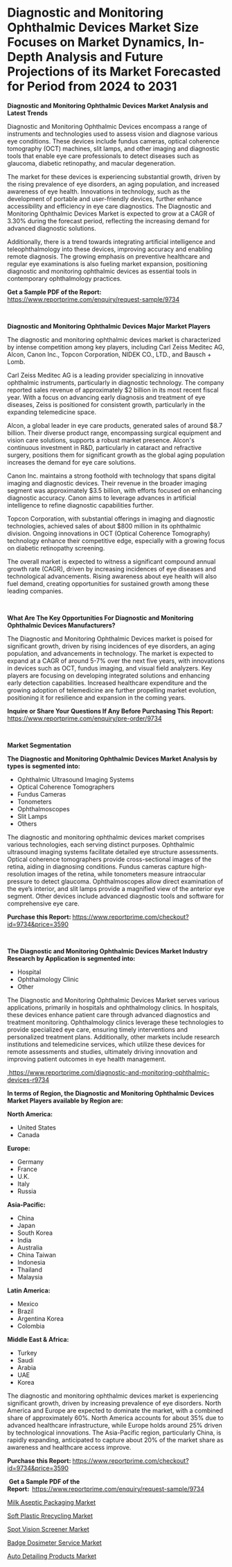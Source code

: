 <p><h1>Diagnostic and Monitoring Ophthalmic Devices Market Size Focuses on Market Dynamics, In-Depth Analysis and Future Projections of its Market Forecasted for Period from 2024 to 2031</h1></p><p><strong>Diagnostic and Monitoring Ophthalmic Devices Market Analysis and Latest Trends</strong></p>
<p><p>Diagnostic and Monitoring Ophthalmic Devices encompass a range of instruments and technologies used to assess vision and diagnose various eye conditions. These devices include fundus cameras, optical coherence tomography (OCT) machines, slit lamps, and other imaging and diagnostic tools that enable eye care professionals to detect diseases such as glaucoma, diabetic retinopathy, and macular degeneration.</p><p>The market for these devices is experiencing substantial growth, driven by the rising prevalence of eye disorders, an aging population, and increased awareness of eye health. Innovations in technology, such as the development of portable and user-friendly devices, further enhance accessibility and efficiency in eye care diagnostics. The Diagnostic and Monitoring Ophthalmic Devices Market is expected to grow at a CAGR of 3.30% during the forecast period, reflecting the increasing demand for advanced diagnostic solutions.</p><p>Additionally, there is a trend towards integrating artificial intelligence and teleophthalmology into these devices, improving accuracy and enabling remote diagnosis. The growing emphasis on preventive healthcare and regular eye examinations is also fueling market expansion, positioning diagnostic and monitoring ophthalmic devices as essential tools in contemporary ophthalmology practices.</p></p>
<p><strong>Get a Sample PDF of the Report:&nbsp;</strong> <a href="https://www.reportprime.com/enquiry/request-sample/9734?utm_campaign=32&utm_medium=2&utm_source=Github&utm_content=ia&utm_term=28112024&utm_id=diagnostic-and-monitoring-ophthalmic-devices">https://www.reportprime.com/enquiry/request-sample/9734</a></p>
<p>&nbsp;</p>
<p><strong>Diagnostic and Monitoring Ophthalmic Devices Major Market Players</strong></p>
<p><p>The diagnostic and monitoring ophthalmic devices market is characterized by intense competition among key players, including Carl Zeiss Meditec AG, Alcon, Canon Inc., Topcon Corporation, NIDEK CO., LTD., and Bausch + Lomb. </p><p>Carl Zeiss Meditec AG is a leading provider specializing in innovative ophthalmic instruments, particularly in diagnostic technology. The company reported sales revenue of approximately $2 billion in its most recent fiscal year. With a focus on advancing early diagnosis and treatment of eye diseases, Zeiss is positioned for consistent growth, particularly in the expanding telemedicine space.</p><p>Alcon, a global leader in eye care products, generated sales of around $8.7 billion. Their diverse product range, encompassing surgical equipment and vision care solutions, supports a robust market presence. Alcon's continuous investment in R&D, particularly in cataract and refractive surgery, positions them for significant growth as the global aging population increases the demand for eye care solutions.</p><p>Canon Inc. maintains a strong foothold with technology that spans digital imaging and diagnostic devices. Their revenue in the broader imaging segment was approximately $3.5 billion, with efforts focused on enhancing diagnostic accuracy. Canon aims to leverage advances in artificial intelligence to refine diagnostic capabilities further.</p><p>Topcon Corporation, with substantial offerings in imaging and diagnostic technologies, achieved sales of about $800 million in its ophthalmic division. Ongoing innovations in OCT (Optical Coherence Tomography) technology enhance their competitive edge, especially with a growing focus on diabetic retinopathy screening.</p><p>The overall market is expected to witness a significant compound annual growth rate (CAGR), driven by increasing incidences of eye diseases and technological advancements. Rising awareness about eye health will also fuel demand, creating opportunities for sustained growth among these leading companies.</p></p>
<p>&nbsp;</p>
<p><strong>What Are The Key Opportunities For Diagnostic and Monitoring Ophthalmic Devices Manufacturers?</strong></p>
<p><p>The Diagnostic and Monitoring Ophthalmic Devices market is poised for significant growth, driven by rising incidences of eye disorders, an aging population, and advancements in technology. The market is expected to expand at a CAGR of around 5-7% over the next five years, with innovations in devices such as OCT, fundus imaging, and visual field analyzers. Key players are focusing on developing integrated solutions and enhancing early detection capabilities. Increased healthcare expenditure and the growing adoption of telemedicine are further propelling market evolution, positioning it for resilience and expansion in the coming years.</p></p>
<p><strong>Inquire or Share Your Questions If Any Before Purchasing This Report:</strong> <a href="https://www.reportprime.com/enquiry/pre-order/9734?utm_campaign=32&utm_medium=2&utm_source=Github&utm_content=ia&utm_term=28112024&utm_id=diagnostic-and-monitoring-ophthalmic-devices">https://www.reportprime.com/enquiry/pre-order/9734</a></p>
<p>&nbsp;</p>
<p><strong>Market Segmentation</strong></p>
<p><strong>The Diagnostic and Monitoring Ophthalmic Devices Market Analysis by types is segmented into:</strong></p>
<p><ul><li>Ophthalmic Ultrasound Imaging Systems</li><li>Optical Coherence Tomographers</li><li>Fundus Cameras</li><li>Tonometers</li><li>Ophthalmoscopes</li><li>Slit Lamps</li><li>Others</li></ul></p>
<p><p>The diagnostic and monitoring ophthalmic devices market comprises various technologies, each serving distinct purposes. Ophthalmic ultrasound imaging systems facilitate detailed eye structure assessments. Optical coherence tomographers provide cross-sectional images of the retina, aiding in diagnosing conditions. Fundus cameras capture high-resolution images of the retina, while tonometers measure intraocular pressure to detect glaucoma. Ophthalmoscopes allow direct examination of the eye’s interior, and slit lamps provide a magnified view of the anterior eye segment. Other devices include advanced diagnostic tools and software for comprehensive eye care.</p></p>
<p><strong>Purchase this Report:&nbsp;</strong><a href="https://www.reportprime.com/checkout?id=9734&price=3590&utm_campaign=32&utm_medium=2&utm_source=Github&utm_content=ia&utm_term=28112024&utm_id=diagnostic-and-monitoring-ophthalmic-devices">https://www.reportprime.com/checkout?id=9734&price=3590</a></p>
<p>&nbsp;</p>
<p><strong>The Diagnostic and Monitoring Ophthalmic Devices Market Industry Research by Application is segmented into:</strong></p>
<p><ul><li>Hospital</li><li>Ophthalmology Clinic</li><li>Other</li></ul></p>
<p><p>The Diagnostic and Monitoring Ophthalmic Devices Market serves various applications, primarily in hospitals and ophthalmology clinics. In hospitals, these devices enhance patient care through advanced diagnostics and treatment monitoring. Ophthalmology clinics leverage these technologies to provide specialized eye care, ensuring timely interventions and personalized treatment plans. Additionally, other markets include research institutions and telemedicine services, which utilize these devices for remote assessments and studies, ultimately driving innovation and improving patient outcomes in eye health management.</p></p>
<p><a href="https://www.reportprime.com/diagnostic-and-monitoring-ophthalmic-devices-r9734?utm_campaign=32&utm_medium=2&utm_source=Github&utm_content=ia&utm_term=28112024&utm_id=diagnostic-and-monitoring-ophthalmic-devices">&nbsp;https://www.reportprime.com/diagnostic-and-monitoring-ophthalmic-devices-r9734</a></p>
<p><strong>In terms of Region, the Diagnostic and Monitoring Ophthalmic Devices Market Players available by Region are:</strong></p>
<p>
    <p> <strong> North America: </strong>
        <ul>
            <li>United States</li>
            <li>Canada</li>
        </ul>
        </p> 
    <p> <strong> Europe: </strong>
        <ul>
            <li>Germany</li>
            <li>France</li>
            <li>U.K.</li>
            <li>Italy</li>
            <li>Russia</li>
        </ul>
        </p> 
    <p> <strong> Asia-Pacific: </strong>
        <ul>
            <li>China</li>
            <li>Japan</li>
            <li>South Korea</li>
            <li>India</li>
            <li>Australia</li>
            <li>China Taiwan</li>
            <li>Indonesia</li>
            <li>Thailand</li>
            <li>Malaysia</li>
        </ul>
        </p> 
    <p> <strong> Latin America: </strong>
        <ul>
            <li>Mexico</li>
            <li>Brazil</li>
            <li>Argentina Korea</li>
            <li>Colombia</li>
        </ul>
        </p> 
    <p> <strong> Middle East & Africa: </strong>
        <ul>
            <li>Turkey</li>
            <li>Saudi</li>
            <li>Arabia</li>
            <li>UAE</li>
            <li>Korea</li>
        </ul>
    </p>
    </p>
<p><p>The diagnostic and monitoring ophthalmic devices market is experiencing significant growth, driven by increasing prevalence of eye disorders. North America and Europe are expected to dominate the market, with a combined share of approximately 60%. North America accounts for about 35% due to advanced healthcare infrastructure, while Europe holds around 25% driven by technological innovations. The Asia-Pacific region, particularly China, is rapidly expanding, anticipated to capture about 20% of the market share as awareness and healthcare access improve.</p></p>
<p><strong>Purchase this Report: </strong><a href="https://www.reportprime.com/checkout?id=9734&price=3590&utm_campaign=32&utm_medium=2&utm_source=Github&utm_content=ia&utm_term=28112024&utm_id=diagnostic-and-monitoring-ophthalmic-devices">https://www.reportprime.com/checkout?id=9734&price=3590</a></p>
<p>&nbsp;<strong>Get a Sample PDF of the Report:&nbsp;&nbsp;</strong><a href="https://www.reportprime.com/enquiry/request-sample/9734?utm_campaign=32&utm_medium=2&utm_source=Github&utm_content=ia&utm_term=28112024&utm_id=diagnostic-and-monitoring-ophthalmic-devices">https://www.reportprime.com/enquiry/request-sample/9734</a></p>
<p><strong></strong></p>
<p><p><a href="https://www.linkedin.com/pulse/market-insights-global-milk-aseptic-packaging-forecast-innovation-se6fe?utm_campaign=32&utm_medium=2&utm_source=Github&utm_content=ia&utm_term=28112024&utm_id=diagnostic-and-monitoring-ophthalmic-devices">Milk Aseptic Packaging Market</a></p><p><a href="https://issuu.com/reportprime-2/docs/soft-plastic-rrecycling-market-size_d5bdea32e5c0e5?utm_campaign=32&utm_medium=2&utm_source=Github&utm_content=ia&utm_term=28112024&utm_id=diagnostic-and-monitoring-ophthalmic-devices">Soft Plastic Rrecycling Market</a></p><p><a href="https://github.com/ashepherd82/Market-Research-Report-List-6/blob/main/spot-vision-screener-market.md?utm_campaign=32&utm_medium=2&utm_source=Github&utm_content=ia&utm_term=28112024&utm_id=diagnostic-and-monitoring-ophthalmic-devices">Spot Vision Screener Market</a></p><p><a href="https://issuu.com/reportprime-2/docs/badge-dosimeter-service-market-size_99178bb4e012d5?utm_campaign=32&utm_medium=2&utm_source=Github&utm_content=ia&utm_term=28112024&utm_id=diagnostic-and-monitoring-ophthalmic-devices">Badge Dosimeter Service Market</a></p><p><a href="https://www.linkedin.com/pulse/exploring-auto-detailing-products-market-dynamics-global-trends-anivc?utm_campaign=32&utm_medium=2&utm_source=Github&utm_content=ia&utm_term=28112024&utm_id=diagnostic-and-monitoring-ophthalmic-devices">Auto Detailing Products Market</a></p></p>